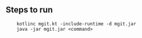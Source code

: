 ## Steps to run
```
    kotlinc mgit.kt -include-runtime -d mgit.jar
    java -jar mgit.jar <command>
```